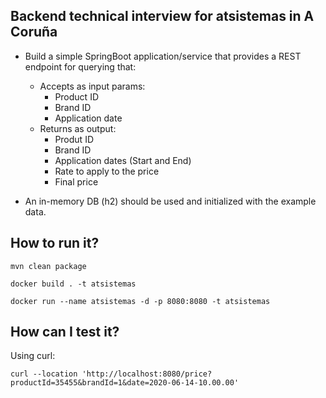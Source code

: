 ## Backend technical interview for atsistemas in A Coruña

* Build a simple SpringBoot application/service that provides a REST endpoint for querying that:
  * Accepts as input params:
    * Product ID
    * Brand ID
    * Application date
  * Returns as output:
    * Produt ID
    * Brand ID
    * Application dates (Start and End)
    * Rate to apply to the price
    * Final price

* An in-memory DB (h2) should be used and initialized with the example data.


## How to run it?

```
mvn clean package
```
```
docker build . -t atsistemas
```
```
docker run --name atsistemas -d -p 8080:8080 -t atsistemas
```

## How can I test it?

Using curl:

```
curl --location 'http://localhost:8080/price?productId=35455&brandId=1&date=2020-06-14-10.00.00'
```


